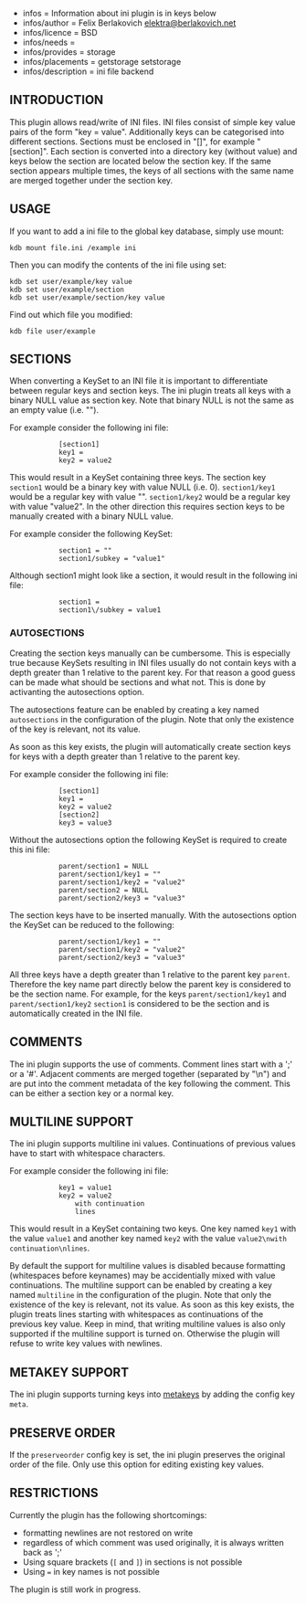 - infos = Information about ini plugin is in keys below
- infos/author = Felix Berlakovich <elektra@berlakovich.net>
- infos/licence = BSD
- infos/needs =
- infos/provides = storage
- infos/placements = getstorage setstorage
- infos/description = ini file backend

## INTRODUCTION ##

This plugin allows read/write of INI files. INI files consist of simple
key value pairs of the form "key = value". Additionally keys can be
categorised into different sections. Sections must be enclosed in "[]",
for example "[section]". Each section is converted into a directory key
(without value) and keys below the section are located below the section
key. If the same section appears multiple times, the keys of all sections
with the same name are merged together under the section key.

## USAGE ##

If you want to add a ini file to the global key database, simply use mount:

    kdb mount file.ini /example ini

Then you can modify the contents of the ini file using set:

    kdb set user/example/key value
    kdb set user/example/section
    kdb set user/example/section/key value

Find out which file you modified:

    kdb file user/example


## SECTIONS ##

When converting a KeySet to an INI file it is important to differentiate between
regular keys and section keys. The ini plugin treats all keys with a binary NULL
value as section key. Note that binary NULL is not the same as an empty value (i.e. "").

For example consider the following ini file:

				[section1]
				key1 =
				key2 = value2
			
This would result in a KeySet containing three keys. The section key `section1` would be
a binary key with value NULL (i.e. 0). `section1/key1` would be a regular key with value "".
`section1/key2` would be a regular key with value "value2". In the other direction this requires
section keys to be manually created with a binary NULL value.  

For example consider the following KeySet:

				section1 = ""
				section1/subkey = "value1"
				
Although section1 might look like a section, it would result in the following ini file:

				section1 =
				section1\/subkey = value1

### AUTOSECTIONS ###

Creating the section keys manually can be cumbersome. This is especially true because
KeySets resulting in INI files usually do not contain keys with a depth greater than
1 relative to the parent key. For that reason a good guess can be made what should be
sections and what not. This is done by activanting the autosections option. 

The autosections feature can be enabled by creating a key named `autosections` 
in the configuration of the plugin. Note that only the existence of the key is relevant, not its value.

As soon as this key exists, the plugin will automatically create section keys for keys
with a depth greater than 1 relative to the parent key.	

For example consider the following ini file:

				[section1]
				key1 =
				key2 = value2
				[section2]
				key3 = value3
				
Without the autosections option the following KeySet is required to create this ini file:

				parent/section1 = NULL
				parent/section1/key1 = ""
				parent/section1/key2 = "value2"
				parent/section2 = NULL
				parent/section2/key3 = "value3"

The section keys have to be inserted manually. With the autosections option the KeySet can
be reduced to the following:

				parent/section1/key1 = ""
				parent/section1/key2 = "value2"
				parent/section2/key3 = "value3"

All three keys have a depth greater than 1 relative to the parent key `parent`. Therefore
the key name part directly below the parent key is considered to be the section name.
For example, for the keys `parent/section1/key1` and `parent/section1/key2` `section1` is considered
to be the section and is automatically created in the INI file.


## COMMENTS ##

The ini plugin supports the use of comments. Comment lines start with
a ';' or a '#'. Adjacent comments are merged together (separated by
"\n") and are put into the comment metadata of the key following the
comment. This can be either a section key or a normal key.



## MULTILINE SUPPORT ##

The ini plugin supports multiline ini values. Continuations of previous values
have to start with whitespace characters. 

For example consider the following ini file:

				key1 = value1
				key2 = value2
					with continuation
					lines

This would result in a KeySet containing two keys. One key named `key1` with the value `value1` and 
another key named `key2` with the value `value2\nwith continuation\nlines`.

By default the support for multiline values is disabled because formatting 
(whitespaces before keynames) may be accidentially mixed with value continuations. 
The multiline support can be enabled by creating a key named `multiline` in the configuration 
of the plugin. Note that only the existence of the key is relevant, not its value. As soon as this
key exists, the plugin treats lines starting with whitespaces as continuations of the previous key value.
Keep in mind, that writing multiline values is also only supported if the multiline support is turned on.
Otherwise the plugin will refuse to write key values with newlines.

## METAKEY SUPPORT ##

The ini plugin supports turning keys into [metakeys](/doc/help/elektra-meta-data.md) by adding the config key `meta`.

## PRESERVE ORDER ##

If the `preserveorder` config key is set, the ini plugin preserves the original order of the file.
Only use this option for editing existing key values.

## RESTRICTIONS ##

Currently the plugin has the following shortcomings:

- formatting newlines are not restored on write
- regardless of which comment was used originally, it is always written
  back as ';'
- Using square brackets (`[` and `]`) in sections is not possible
- Using `=` in key names is not possible

The plugin is still work in progress.
